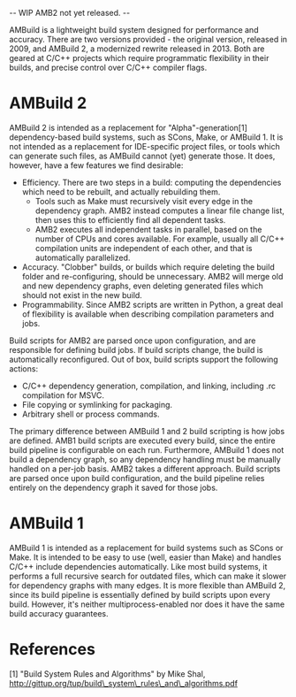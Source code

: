 -- WIP AMB2 not yet released. --

AMBuild is a lightweight build system designed for performance and accuracy. There are two versions provided - the original version, released in 2009, and AMBuild 2, a modernized rewrite released in 2013. Both are geared at C/C++ projects which require programmatic flexibility in their builds, and precise control over C/C++ compiler flags.

# AMBuild 2

AMBuild 2 is intended as a replacement for "Alpha"-generation[1] dependency-based build systems, such as SCons, Make, or AMBuild 1. It is not intended as a replacement for IDE-specific project files, or tools which can generate such files, as AMBuild cannot (yet) generate those. It does, however, have a few features we find desirable:

* Efficiency. There are two steps in a build: computing the dependencies which need to be rebuilt, and actually rebuilding them.
    * Tools such as Make must recursively visit every edge in the dependency graph. AMB2 instead computes a linear file change list, then uses this to efficiently find all dependent tasks.
    * AMB2 executes all independent tasks in parallel, based on the number of CPUs and cores available. For example, usually all C/C++ compilation units are independent of each other, and that is automatically parallelized.
* Accuracy. "Clobber" builds, or builds which require deleting the build folder and re-configuring, should be unnecessary. AMB2 will merge old and new dependency graphs, even deleting generated files which should not exist in the new build.
* Programmability. Since AMB2 scripts are written in Python, a great deal of flexibility is available when describing compilation parameters and jobs.

Build scripts for AMB2 are parsed once upon configuration, and are responsible for defining build jobs. If build scripts change, the build is automatically reconfigured. Out of box, build scripts support the following actions:
* C/C++ dependency generation, compilation, and linking, including .rc compilation for MSVC.
* File copying or symlinking for packaging.
* Arbitrary shell or process commands.

The primary difference between AMBuild 1 and 2 build scripting is how jobs are defined. AMB1 build scripts are executed every build, since the entire build pipeline is configurable on each run. Furthermore, AMBuild 1 does not build a dependency graph, so any dependency handling must be manually handled on a per-job basis. AMB2 takes a different approach. Build scripts are parsed once upon build configuration, and the build pipeline relies entirely on the dependency graph it saved for those jobs.

# AMBuild 1

AMBuild 1 is intended as a replacement for build systems such as SCons or Make. It is intended to be easy to use (well, easier than Make) and handles C/C++ include dependencies automatically. Like most build systems, it performs a full recursive search for outdated files, which can make it slower for dependency graphs with many edges. It is more flexible than AMBuild 2, since its build pipeline is essentially defined by build scripts upon every build. However, it's neither multiprocess-enabled nor does it have the same build accuracy guarantees.

# References
[1] "Build System Rules and Algorithms" by Mike Shal, http://gittup.org/tup/build\_system\_rules\_and\_algorithms.pdf
